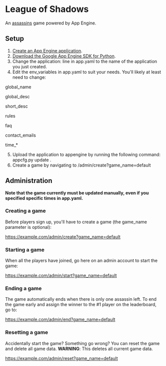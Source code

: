 League of Shadows
=================

An [assassins](http://en.wikipedia.org/wiki/Assassin_\(game\)) game powered by App Engine.

Setup
-----

1. [Create an App Engine application](https://appengine.google.com).
2. [Download the Google App Engine SDK for Python](https://developers.google.com/appengine/downloads).
3. Change the application: line in app.yaml to the name of the application you just created.
4. Edit the env_variables in app.yaml to suit your needs. You'll likely at least need to change:

global\_name

global\_desc

short\_desc

rules

faq

contact\_emails

time\_*

5. Upload the application to appengine by running the following command:
    appcfg.py update .
6. Create a game by navigating to /admin/create?game_name=default

Administration
--------------

**Note that the game currently must be updated manually, even if you specified specific times in app.yaml.**

### Creating a game

Before players sign up, you'll have to create a game (the game_name parameter is optional):

https://example.com/admin/create?game_name=default

### Starting a game

When all the players have joined, go here on an admin account to start the game:

https://example.com/admin/start?game_name=default

### Ending a game

The game automatically ends when there is only one assassin left.
To end the game early and assign the winner to the #1 player on the leaderboard, go to:

https://example.com/admin/end?game_name=default

### Resetting a game

Accidentally start the game? Something go wrong? You can reset the game and delete all game data.
**WARNING**: This deletes all current game data.

https://example.com/admin/reset?game_name=default